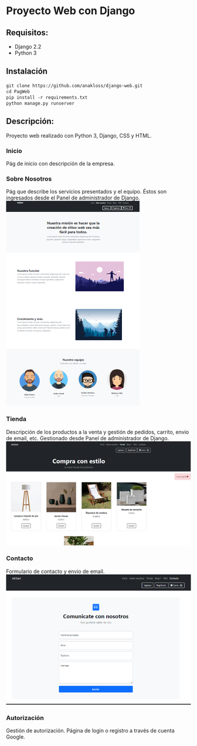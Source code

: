 # Proyecto Web con Django

## Requisitos:
  * Django 2.2
  * Python 3

## Instalación
```
git clone https://github.com/anakloss/django-web.git
cd PagWeb
pip install -r requirements.txt
python manage.py runserver
```

## Descripción:
Proyecto web realizado con Python 3, Django, CSS y HTML.

### Inicio
  Pág de inicio con descripción de la empresa.
### Sobre Nosotros
  Pág que describe los servicios presentados y el equipo. Éstos son ingresados desde el Panel de administrador de Django.
  ![](./screenshot-sobre-nosotros.png)
### Tienda
  Descripción de los productos a la venta y gestión de pedidos, carrito, envio de email, etc. Gestionado desde Panel de administrador de Django.
  ![](./screenshot-tienda.png)
### Contacto
  Formulario de contacto y envio de email.
  ![](./screenshot-contact.png)
### Autorización
  Gestión de autorización. Página de login o registro a través de cuenta Google.
